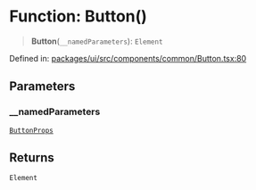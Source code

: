 # Function: Button()

> **Button**(`__namedParameters`): `Element`

Defined in: [packages/ui/src/components/common/Button.tsx:80](https://github.com/laruss/react-text-game/blob/69d70d1469d5c42a37ce3eebe7e9ba2b0e018eba/packages/ui/src/components/common/Button.tsx#L80)

## Parameters

### \_\_namedParameters

[`ButtonProps`](../type-aliases/ButtonProps.md)

## Returns

`Element`
